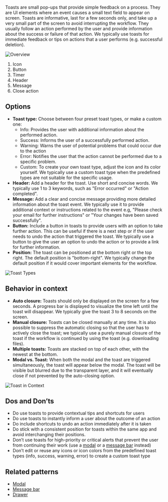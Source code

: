 Toasts are small pop-ups that provide simple feedback on a process. They are UI elements where an event causes a small text field to appear on screen. Toasts are informative, last for a few seconds only, and take up a very small part of the screen to avoid interrupting the workflow. They usually follow an action performed by the user and provide information about the success or failure of that action. We typically use toasts for immediate feedback or tips on actions that a user performs (e.g. successful deletion).

![Overview](https://www.figma.com/design/wEptRgAezDU1z80Cn3eZ0o/iX-Pattern-Illustrations?node-id=2550-58743&t=LITgbzwcgm87dQXa-4)

1. Icon
2. Button
3. Timer
4. Header
5. Message
6. Close action

## Options

- **Toast type:** Choose between four preset toast types, or make a custom one: 
    - Info: Provides the user with additional information about the performed action.
    - Success: Informs the user of a successfully performed action.
    - Warning: Warns the user of potential problems that could occur due to the action
    - Error: Notifies the user that the action cannot be performed due to a specific problem.
    - Custom: To create your own toast type, adjust the icon and its color yourself. We typically use a custom toast type when the predefined types are not suitable for the specific usage.
- **Header:** Add a header for the toast. Use short and concise words. We typically use 1 to 3 keywords, such as "Error occurred" or "Action completed".
- **Message:** Add a clear and concise message providing more detailed information about the toast event. We typically use it to provide additional context or instructions related to the event e.g, "Please check your email for further instructions" or "Your changes have been saved successfully".
- **Button:** Include a button in toasts to provide users with an option to take further action. This can be useful if there is a next step or if the user needs to undo the action that triggered the toast. We typically use a button to give the user an option to undo the action or to provide a link for further information.
- **Position:** The toast can be positioned at the bottom right or the top right. The default position is "bottom-right". We typically change the default position if it would cover important elements for the workflow.

![Toast Types](https://www.figma.com/design/wEptRgAezDU1z80Cn3eZ0o/iX-Pattern-Illustrations?node-id=2552-64766&t=VfiuoHWd1VYl1GYb-4)

## Behavior in context
- **Auto closure:** Toasts should only be displayed on the screen for a few seconds. A progress bar is displayed to visualize the time left until the toast will disappear. We typically give the toast 3 to 8 seconds on the screen.
- **Manual closure:** Toasts can be closed manually at any time. It is also possible to suppress the automatic closing so that the user has to actively close the toast; we typically use a purely manual closure of the toast if the workflow is continued by using the toast (e.g. downloading files).
- **Multiple toasts:** Toasts are stacked on top of each other, with the newest at the bottom.
- **Modal vs. Toast:** When both the modal and the toast are triggered simultaneously, the toast will appear below the modal. The toast will be visible but blurred due to the transparent layer, and it will eventually close if not prevented by the auto-closing option.

![Toast in Context](https://www.figma.com/design/wEptRgAezDU1z80Cn3eZ0o/iX-Pattern-Illustrations?node-id=2589-2697&t=Ysb6WohsxOfZv2ls-4)

## Dos and Don’ts
- Do use toasts to provide contextual tips and shortcuts for users
- Do use toasts to instantly inform a user about the outcome of an action
- Do include shortcuts to undo an action immediately after it is taken
- Do stick with a consistent position for toasts within the same app and avoid interchanging their positions.
- Don’t use toasts for high-priority or critical alerts that prevent the user from continuing their work (use a [modal](modal.md) or a [message bar](messagebar.md) instead)
- Don’t edit or reuse any icons or icon colors from the predefined toast types (info, success, warning, error) to create a custom toast type
## Related patterns
- [Modal](modal.md)
- [Message bar](messagebar.md)
- [Drawer](drawer.md) 